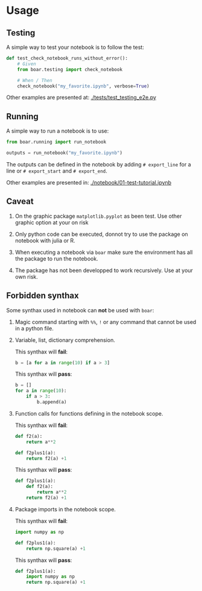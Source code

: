# Usage

## Testing

A simple way to test your notebook is to follow the test:

```python
def test_check_notebook_runs_without_error():
    # Given
    from boar.testing import check_notebook

    # When / Then
    check_notebook("my_favorite.ipynb", verbose=True)
```

Other examples are presented at: [./tests/test_testing_e2e.py](./tests/test_testing_e2e.py)

## Running

A simple way to run a notebook is to use:

```python
from boar.running import run_notebook

outputs = run_notebook("my_favorite.ipynb")
```

The outputs can be defined in the notebook by adding `# export_line` for a line or `# export_start` and `# export_end`.

Other examples are presented in: [./notebook/01-test-tutorial.ipynb](./notebook/01-test-tutorial.ipynb)

## Caveat

1. On the graphic package `matplotlib.pyplot` as been test. Use other graphic option at your on risk

2. Only python code can be executed, donnot try to use the package on notebook with julia or R.

3. When executing a notebook via `boar` make sure the environment has all the package to run the notebook.

4. The package has not been developped to work recursively. Use at your own risk.

## Forbidden synthax

Some synthax used in notebook can **not** be used with `boar`:

1. Magic command starting with `%%`, `!` or any command that cannot be used in a python file.

2. Variable, list, dictionary comprehension.

    This synthax will **fail**:

    ```python
    b = [a for a in range(10) if a > 3]
    ```

    This synthax will **pass**:

    ```python
    b = []
    for a in range(10):
        if a > 3:
            b.append(a)
    ```

3. Function calls for functions defining in the notebook scope.

    This synthax will **fail**:

    ```python
    def f2(a):
        return a**2

    def f2plus1(a):
        return f2(a) +1
    ```

    This synthax will **pass**:

    ```python
    def f2plus1(a):
        def f2(a):
            return a**2
        return f2(a) +1
    ```

4. Package imports in the notebook scope.

    This synthax will **fail**:

    ```python
    import numpy as np

    def f2plus1(a):
        return np.square(a) +1
    ```

    This synthax will **pass**:

    ```python
    def f2plus1(a):
        import numpy as np
        return np.square(a) +1
    ```
